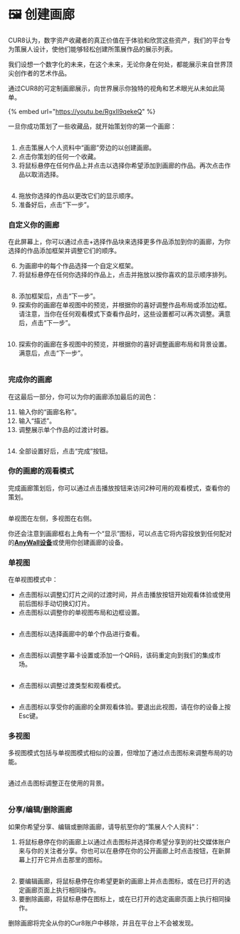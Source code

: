 # 🖼️ 创建画廊

CUR8认为，数字资产收藏者的真正价值在于体验和欣赏这些资产，我们的平台专为策展人设计，使他们能够轻松创建所策展作品的展示列表。

我们设想一个数字化的未来，在这个未来，无论你身在何处，都能展示来自世界顶尖创作者的艺术作品。

通过CUR8的可定制画廊展示，向世界展示你独特的视角和艺术眼光从未如此简单。

{% embed url="https://youtu.be/RgxlI9qekeQ" %}

一旦你成功策划了一些收藏品，就开始策划你的第一个画廊：

<figure><img src="../../.gitbook/assets/Screenshot 2025-03-21 at 10.03.27.png" alt=""><figcaption></figcaption></figure>

1. 点击策展人个人资料中“画廊”旁边的<img src="../../.gitbook/assets/Screenshot 2024-04-12 at 08.27.05.png" alt="" data-size="line">以创建画廊。
2. 点击你策划的任何一个收藏。
3. 将鼠标悬停在任何作品上并点击以选择你希望添加到画廊的作品。再次点击作品以取消选择。

<figure><img src="../../.gitbook/assets/Screenshot 2025-03-21 at 10.07.32.png" alt=""><figcaption></figcaption></figure>

4. 拖放你选择的作品以更改它们的显示顺序。
5. 准备好后，点击“下一步”。

### 自定义你的画廊

在此屏幕上，你可以通过点击+选择作品块来选择更多作品添加到你的画廊，为你选择的作品添加框架并调整它们的顺序。

6. 为画廊中的每个作品选择一个自定义框架。
7. 将鼠标悬停在任何你选择的作品上，点击并拖放以按你喜欢的显示顺序排列。

<figure><img src="../../.gitbook/assets/Untitled design (1) (1).gif" alt=""><figcaption></figcaption></figure>

8. 添加框架后，点击“下一步”。
9. 探索你的画廊在单视图中的预览，并根据你的喜好调整作品布局或添加边框。请注意，当你在任何观看模式下查看作品时，这些设置都可以再次调整。满意后，点击“下一步”。

<figure><img src="../../.gitbook/assets/Screenshot 2025-03-21 at 10.11.15.png" alt=""><figcaption></figcaption></figure>

10. 探索你的画廊在多视图中的预览，并根据你的喜好调整画廊布局和背景设置。满意后，点击“下一步”。

<figure><img src="../../.gitbook/assets/Screenshot 2025-03-21 at 10.12.08.png" alt=""><figcaption></figcaption></figure>

### 完成你的画廊

在这最后一部分，你可以为你的画廊添加最后的润色：

11. 输入你的“画廊名称”。
12. 输入“描述”。
13. 调整展示单个作品的过渡计时器。

<figure><img src="../../.gitbook/assets/Screenshot 2025-03-21 at 10.13.37.png" alt=""><figcaption></figcaption></figure>

14. 全部设置好后，点击“完成”按钮。

### 你的画廊的观看模式

完成画廊策划后，你可以通过点击播放按钮来访问2种可用的观看模式，查看你的策划。

<figure><img src="../../.gitbook/assets/Screenshot 2025-03-21 at 10.15.29.png" alt=""><figcaption></figcaption></figure>

单视图在左侧，多视图在右侧。

你还会注意到画廊框右上角有一个“显示”图标<img src="../../.gitbook/assets/Screenshot 2025-01-03 at 12.03.25.png" alt="" data-size="line">，可以点击它将内容投放到任何配对的[**AnyWall设备**](https://www.anywall.io)或使用你创建画廊的设备。

### 单视图

在单视图模式中：

* 点击<img src="../../.gitbook/assets/Screenshot 2024-04-12 at 10.21.08.png" alt="" data-size="line">图标以调整幻灯片之间的过渡时间，并点击播放按钮开始观看体验或使用前后图标手动切换幻灯片。
* 点击<img src="../../.gitbook/assets/Screenshot 2024-04-12 at 10.18.36.png" alt="" data-size="line">图标以调整你的单视图布局和边框设置。

<figure><img src="../../.gitbook/assets/Screenshot 2024-07-10 at 15.32.43.png" alt=""><figcaption></figcaption></figure>

* 点击<img src="../../.gitbook/assets/Screenshot 2024-04-12 at 10.23.12.png" alt="" data-size="line">图标以选择画廊中的单个作品进行查看。

<figure><img src="../../.gitbook/assets/Screenshot 2024-07-10 at 15.33.41.png" alt=""><figcaption></figcaption></figure>

* 点击<img src="../../.gitbook/assets/Screenshot 2024-07-10 at 15.35.31.png" alt="" data-size="line">图标以调整字幕卡设置或添加一个QR码，该码重定向到我们的集成市场。

<figure><img src="../../.gitbook/assets/Screenshot 2024-07-10 at 15.36.04.png" alt=""><figcaption></figcaption></figure>

* 点击<img src="../../.gitbook/assets/Screenshot 2024-04-12 at 10.26.05.png" alt="" data-size="line">图标以调整过渡类型和观看模式。

<figure><img src="../../.gitbook/assets/Screenshot 2024-07-10 at 15.34.37.png" alt=""><figcaption></figcaption></figure>

* 点击<img src="../../.gitbook/assets/Screenshot 2024-04-12 at 11.22.57.png" alt="" data-size="line">图标以享受你的画廊的全屏观看体验。要退出此视图，请在你的设备上按Esc键。

### 多视图

多视图模式包括与单视图模式相似的设置，但增加了通过点击<img src="../../.gitbook/assets/Screenshot 2024-04-12 at 11.28.36.png" alt="" data-size="line">图标来调整布局的功能。

<figure><img src="../../.gitbook/assets/Screenshot 2024-07-11 at 15.55.14.png" alt=""><figcaption></figcaption></figure>

通过点击<img src="../../.gitbook/assets/Screenshot 2024-04-12 at 11.29.15.png" alt="" data-size="line">图标调整正在使用的背景。

<figure><img src="../../.gitbook/assets/Screenshot 2024-07-10 at 15.39.29.png" alt=""><figcaption></figcaption></figure>

### 分享/编辑/删除画廊

如果你希望分享、编辑或删除画廊，请导航至你的“策展人个人资料”：

1. 将鼠标悬停在你的画廊上以通过点击<img src="../../.gitbook/assets/Screenshot 2024-07-10 at 15.26.24.png" alt="" data-size="line">图标并选择你希望分享到的社交媒体账户来与你的关注者分享。你也可以在悬停在你的公开画廊上时点击<img src="../../.gitbook/assets/Screenshot 2024-07-11 at 15.56.45.png" alt="" data-size="line">按钮，在新屏幕上打开它并点击那里的<img src="../../.gitbook/assets/Screenshot 2024-07-10 at 15.26.24.png" alt="" data-size="line">图标。

<figure><img src="../../.gitbook/assets/Screenshot 2025-01-03 at 13.32.58.png" alt=""><figcaption></figcaption></figure>

2. 要编辑画廊，将鼠标悬停在你希望更新的画廊上并点击<img src="../../.gitbook/assets/Screenshot 2024-04-12 at 11.39.40.png" alt="" data-size="line">图标，或在已打开的选定画廊页面上执行相同操作。
3. 要删除画廊，将鼠标悬停在<img src="../../.gitbook/assets/Screenshot 2024-04-12 at 11.40.39.png" alt="" data-size="line">图标上，或在已打开的选定画廊页面上执行相同操作。

删除画廊将完全从你的Cur8账户中移除，并且在平台上不会被发现。